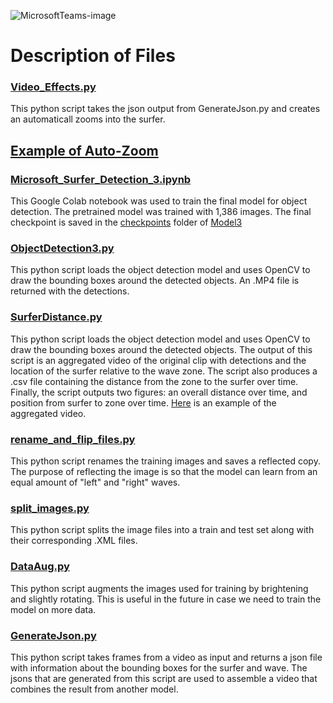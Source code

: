 ![MicrosoftTeams-image](https://user-images.githubusercontent.com/66560796/114232143-47fa5480-9930-11eb-9241-3fad9dd6b7b8.png)

# Description of Files

### [Video_Effects.py](https://github.com/knolasco/Microsoft_Object_Detection/blob/main/Video_Effects.py)
This python script takes the json output from GenerateJson.py and creates an automaticall zooms into the surfer.
## [Example of Auto-Zoom](https://user-images.githubusercontent.com/66560796/114231182-f3a2a500-992e-11eb-992f-f5476d4f9799.mp4)

### [Microsoft_Surfer_Detection_3.ipynb](https://github.com/knolasco/Microsoft_Object_Detection/blob/main/Microsoft_Surfer_Detection_3.ipynb)
This Google Colab notebook was used to train the final model for object detection. The pretrained model was trained with 1,386 images. The final checkpoint is saved in the [checkpoints](https://github.com/knolasco/Microsoft_Object_Detection/tree/main/Model3/checkpoints) folder of [Model3](https://github.com/knolasco/Microsoft_Object_Detection/tree/main/Model3)

### [ObjectDetection3.py](https://github.com/knolasco/Microsoft_Object_Detection/blob/main/ObjectDetection.py)
This python script loads the object detection model and uses OpenCV to draw the bounding boxes around the detected objects. An .MP4 file is returned with the detections.

### [SurferDistance.py](https://github.com/knolasco/Microsoft_Object_Detection/blob/main/SurferDistance.py)
This python script loads the object detection model and uses OpenCV to draw the bounding boxes around the detected objects. The output of this script is an aggregated video of the original clip with detections and the location of the surfer relative to the wave zone. The script also produces a .csv file containing the distance from the zone to the surfer over time. Finally, the script outputs two figures: an overall distance over time, and position from surfer to zone over time. [Here](https://user-images.githubusercontent.com/66560796/113612978-65b07c80-9605-11eb-9b9e-1df7b76228ea.mp4) is an example of the aggregated video.

### [rename_and_flip_files.py](https://github.com/knolasco/Microsoft_Object_Detection/blob/main/rename_and_flip_files.py)
This python script renames the training images and saves a reflected copy. The purpose of reflecting the image is so that the model can learn from an equal amount of "left" and "right" waves.

### [split_images.py](https://github.com/knolasco/Microsoft_Object_Detection/blob/main/split_images.py)
This python script splits the image files into a train and test set along with their corresponding .XML files.


### [DataAug.py](https://github.com/knolasco/Microsoft_Object_Detection/blob/main/DataAug.py)
This python script augments the images used for training by brightening and slightly rotating. This is useful in the future in case we need to train the model on more data.

### [GenerateJson.py](https://github.com/knolasco/Microsoft_Object_Detection/blob/main/GenerateJson.py)
This python script takes frames from a video as input and returns a json file with information about the bounding boxes for the surfer and wave. The jsons that are generated from this script are used to assemble a video that combines the result from another model.
